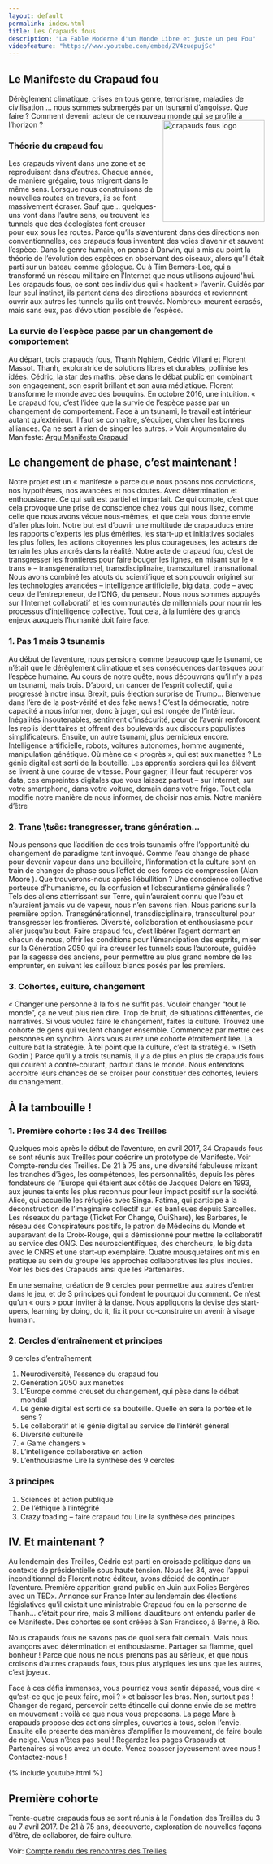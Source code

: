 ```yaml
---
layout: default
permalink: index.html
title: Les Crapauds fous
description: "La Fable Moderne d'un Monde Libre et juste un peu Fou"
videofeature: "https://www.youtube.com/embed/ZV4zuepujSc" 
---
```


## Le Manifeste du Crapaud fou

Dérèglement climatique, crises en tous genre, terrorisme, maladies de civilisation … nous sommes submergés par un tsunami d’angoisse. Que faire ? Comment devenir acteur de ce nouveau monde qui se profile à l’horizon ?
<img src="{{ site.urlimg }}/crapaud_fou_sourire.jpg" width="200" align="right" alt="crapauds fous logo" class="illus" />


### Théorie du crapaud fou
Les crapauds vivent dans une zone et se reproduisent dans d’autres. Chaque année, de manière grégaire, tous migrent dans le même sens. Lorsque nous construisons de nouvelles routes en travers, ils se font massivement écraser. Sauf que… quelques-uns vont dans l’autre sens, ou trouvent les tunnels que des écologistes font creuser pour eux sous les routes. Parce qu’ils s’aventurent dans des directions non conventionnelles, ces crapauds fous inventent des voies d’avenir et sauvent l’espèce.
Dans le genre humain, on pense à Darwin, qui a mis au point la théorie de l’évolution des espèces en observant des oiseaux, alors qu’il était parti sur un bateau comme géologue. Ou à Tim Berners-Lee, qui a transformé un réseau militaire en l’Internet que nous utilisons aujourd'hui. Les crapauds fous, ce sont ces individus qui « hackent » l’avenir. Guidés par leur seul instinct, ils partent dans des directions absurdes et reviennent ouvrir aux autres les tunnels qu’ils ont trouvés. Nombreux meurent écrasés, mais sans eux, pas d’évolution possible de l’espèce.

### La survie de l’espèce passe par un changement de comportement 
Au départ, trois crapauds fous, Thanh Nghiem, Cédric Villani et Florent Massot.
Thanh, exploratrice de solutions libres et durables, pollinise les idées. Cédric, la star des maths, pèse dans le débat public en combinant son engagement, son esprit brillant et son aura médiatique. Florent transforme le monde avec des bouquins.
En octobre 2016, une intuition. « Le crapaud fou, c’est l’idée que la survie de l’espèce passe par un changement de comportement. Face à un tsunami, le travail est intérieur autant qu’extérieur. Il faut se connaître, s’équiper, chercher les bonnes alliances. Ça ne sert à rien de singer les autres. »
Voir Argumentaire du Manifeste: <a href="{{ site.url }}/pdf/argu-manifeste-crapaud.pdf">Argu Manifeste Crapaud <i class="iconside iconm-file-pdf"> </i></a>

## Le changement de phase, c’est maintenant !
Notre projet est un « manifeste » parce que nous posons nos convictions, nos hypothèses, nos avancées et nos doutes. Avec détermination et enthousiasme. Ce qui suit est partiel et imparfait. Ce qui compte, c’est que cela provoque une prise de conscience chez vous qui nous lisez, comme celle que nous avons vécue nous-mêmes, et que cela vous donne envie d’aller plus loin. 
Notre but est d’ouvrir une multitude de crapauducs entre les rapports d’experts les plus émérites, les start-up et initiatives sociales les plus folles, les actions citoyennes les plus courageuses, les acteurs de terrain les plus ancrés dans la réalité. Notre acte de crapaud fou, c’est de transgresser les frontières pour faire bouger les lignes, en misant sur le « trans » – transgénérationnel, transdisciplinaire, transculturel, transnational.
Nous avons combiné les atouts du scientifique et son pouvoir originel sur les technologies avancées – intelligence artificielle, big data, code – avec ceux de l’entrepreneur, de l’ONG, du penseur. Nous nous sommes appuyés sur l’Internet collaboratif et les communautés de millennials pour nourrir les processus d’intelligence collective. Tout cela, à la lumière des grands enjeux auxquels l’humanité doit faire face.

### 1. Pas 1 mais 3 tsunamis
Au début de l’aventure, nous pensions comme beaucoup que le tsunami, ce n’était que le dérèglement climatique et ses conséquences dantesques pour l’espèce humaine. 
Au cours de notre quête, nous découvrons qu’il n’y a pas un tsunami, mais trois.
D’abord, un cancer de l’esprit collectif, qui a progressé à notre insu. Brexit, puis élection surprise de Trump... Bienvenue dans l’ère de la post-vérité et des fake news ! C’est la démocratie, notre capacité à nous informer, donc à juger, qui est rongée de l’intérieur. Inégalités insoutenables, sentiment d’insécurité, peur de l’avenir renforcent les replis identitaires et offrent des boulevards aux discours populistes simplificateurs.
Ensuite, un autre tsunami, plus pernicieux encore. Intelligence artificielle, robots, voitures autonomes, homme augmenté, manipulation génétique. Où mène ce « progrès », qui est aux manettes ? Le génie digital est sorti de la bouteille. Les apprentis sorciers qui les élèvent se livrent à une course de vitesse. Pour gagner, il leur faut récupérer vos data, ces empreintes digitales que vous laissez partout – sur Internet, sur votre smartphone, dans votre voiture, demain dans votre frigo. 
Tout cela modifie notre manière de nous informer, de choisir nos amis. Notre manière d’être 

### 2. Trans \tʁɑ̃s\: transgresser, trans génération…
Nous pensons que l’addition de ces trois tsunamis offre l’opportunité du changement de paradigme tant invoqué. Comme l’eau change de phase pour devenir vapeur dans une bouilloire, l’information et la culture sont en train de changer de phase sous l’effet de ces forces de compression (Alan Moore ). Que trouverons-nous après l’ébullition ? Une conscience collective porteuse d’humanisme, ou la confusion et l’obscurantisme généralisés ? Tels des aliens atterrissant sur Terre, qui n’auraient connu que l’eau et n’auraient jamais vu de vapeur, nous n’en savons rien. 
Nous parions sur la première option. Transgénérationnel, transdisciplinaire, transculturel pour transgresser les frontières. Diversité, collaboration et enthousiasme pour aller jusqu’au bout.
Faire crapaud fou, c’est libérer l’agent dormant en chacun de nous, offrir les conditions pour l’émancipation des esprits, miser sur la Génération 2050 qui ira creuser les tunnels sous l’autoroute, guidée par la sagesse des anciens, pour permettre au plus grand nombre de les emprunter, en suivant les cailloux blancs posés par les premiers.

### 3. Cohortes, culture, changement
« Changer une personne à la fois ne suffit pas. Vouloir changer “tout le monde”, ça ne veut plus rien dire. Trop de bruit, de situations différentes, de narratives. Si vous voulez faire le changement, faites la culture. Trouvez une cohorte de gens qui veulent changer ensemble. Commencez par mettre ces personnes en synchro. Alors vous aurez une cohorte étroitement liée. La culture bat la stratégie. À tel point que la culture, c’est la stratégie. » (Seth Godin )
Parce qu’il y a trois tsunamis, il y a de plus en plus de crapauds fous qui courent à contre-courant, partout dans le monde. Nous entendons accroître leurs chances de se croiser pour constituer des cohortes, leviers du changement. 

## À la tambouille !

###  1. Première cohorte : les 34 des Treilles
Quelques mois après le début de l’aventure, en avril 2017, 34 Crapauds fous se sont réunis aux Treilles pour coécrire un prototype de Manifeste. Voir Compte-rendu des Treilles.
De 21 à 75 ans, une diversité fabuleuse mixant les tranches d’âges, les compétences, les personnalités, depuis les pères fondateurs de l’Europe qui étaient aux côtés de Jacques Delors en 1993, aux jeunes talents les plus reconnus pour leur impact positif sur la société. Alice, qui accueille les réfugiés avec Singa. Fatima, qui participe à la déconstruction de l’imaginaire collectif sur les banlieues depuis Sarcelles. Les réseaux du partage (Ticket For Change, OuiShare), les Barbares, le réseau des Conspirateurs positifs, le patron de Médecins du Monde et auparavant de la Croix-Rouge, qui a démissionné pour mettre le collaboratif au service des ONG. Des neuroscientifiques, des chercheurs, le big data avec le CNRS et une start-up exemplaire.
Quatre mousquetaires ont mis en pratique au sein du groupe les approches collaboratives les plus inouïes. Voir les bios des Crapauds ainsi que les Partenaires.

En une semaine, création de 9 cercles pour permettre aux autres d’entrer dans le jeu, et de 3 principes qui fondent le pourquoi du comment. Ce n’est qu’un « ours » pour inviter à la danse. Nous appliquons la devise des start-upers, learning by doing, do it, fix it pour co-construire un avenir à visage humain.

### 2. Cercles d’entraînement et principes
9 cercles d’entraînement  
1.	Neurodiversité, l’essence du crapaud fou
2.	Génération 2050 aux manettes
3.	L’Europe comme creuset du changement, qui pèse dans le débat mondial
4.	Le génie digital est sorti de sa bouteille. Quelle en sera la portée et le sens ?
5.	Le collaboratif et le génie digital au service de l’intérêt général
6.	Diversité culturelle
7.	« Game changers »
8.	L’intelligence collaborative en action
9.	L’enthousiasme
Lire la synthèse des 9 cercles

### 3 principes 
1. Sciences et action publique
2. De l’éthique à l’intégrité
3. Crazy toading – faire crapaud fou
Lire la synthèse des principes

## IV. Et maintenant ?
Au lendemain des Treilles, Cédric est parti en croisade politique dans un contexte de présidentielle sous haute tension. Nous les 34, avec l’appui inconditionnel de Florent notre éditeur, avons décidé de continuer l’aventure. 
Première apparition grand public en Juin aux Folies Bergères avec un TEDx. Annonce sur France Inter au lendemain des élections législatives qu’il existait une ministrable Crapaud fou en la personne de Thanh… c’était pour rire, mais 3 millions d’auditeurs ont entendu parler de ce Manifeste.
Des cohortes se sont créées à San Francisco, à Berne, à Rio. 

Nous crapauds fous ne savons pas de quoi sera fait demain. Mais nous avançons avec détermination et enthousiasme. Partager sa flamme, quel bonheur ! Parce que nous ne nous prenons pas au sérieux, et que nous croisons d’autres crapauds fous, tous plus atypiques les uns que les autres, c’est joyeux.

Face à ces défis immenses, vous pourriez vous sentir dépassé, vous dire « qu’est-ce que je peux faire, moi ? » et baisser les bras. Non, surtout pas ! 
Changer de regard, percevoir cette étincelle qui donne envie de se mettre en mouvement : voilà ce que nous vous proposons. La page Mare à crapauds propose des actions simples, ouvertes à tous, selon l’envie. Ensuite elle présente des manières d’amplifier le mouvement, de faire boule de neige. 
Vous n’êtes pas seul ! Regardez les pages Crapauds et Partenaires si vous avez un doute. Venez coasser joyeusement avec nous ! Contactez-nous ! 


{% include youtube.html %}

## Première cohorte

Trente-quatre crapauds fous se sont réunis à la Fondation des Treilles du 3 au 7 avril 2017. De 21 à 75 ans, découverte, exploration de nouvelles façons d'être, de collaborer, de faire culture.

Voir: [Compte rendu des rencontres des Treilles](/treilles_cr)

